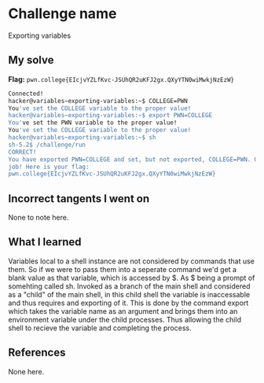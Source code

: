 # Challenge name
Exporting variables

## My solve
**Flag:** `pwn.college{EIcjvYZLfKvc-JSUhQR2uKFJ2gx.QXyYTN0wiMwkjNzEzW}`

```bash
Connected!                                                                        
hacker@variables~exporting-variables:~$ COLLEGE=PWN
You've set the COLLEGE variable to the proper value!
hacker@variables~exporting-variables:~$ export PWN=COLLEGE
You've set the PWN variable to the proper value!
You've set the COLLEGE variable to the proper value!
hacker@variables~exporting-variables:~$ sh
sh-5.2$ /challenge/run
CORRECT!
You have exported PWN=COLLEGE and set, but not exported, COLLEGE=PWN. Great 
job! Here is your flag:
pwn.college{EIcjvYZLfKvc-JSUhQR2uKFJ2gx.QXyYTN0wiMwkjNzEzW}
```

## Incorrect tangents I went on
None to note here.

## What I learned
Variables local to a shell instance are not considered by commands that use them. So if we were to pass them into a seperate command we'd get a blank value as that variable, which is accessed by $. As $ being a prompt of somehting called sh. Invoked as a branch of the main shell and considered as a "child" of the main shell, in this child shell the variable is inaccessable and thus requires and exporting of it. This is done by the command export which takes the variable name as an argument and brings them into an environment variable under the child processes. Thus allowing the child shell to recieve the variable and completing the process.

## References 
None here.